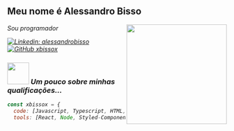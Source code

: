 <h2> Meu nome é Alessandro Bisso </h2>
<img align='right' src="https://media.giphy.com/media/v1.Y2lkPTc5MGI3NjExY2Y4ZjVybDh2d256c2pieTlxa3dlanltbDhib3Y4bGNkcXlhbGZteCZlcD12MV9pbnRlcm5hbF9naWZfYnlfaWQmY3Q9Zw/5GqrzudeH7m7fKrUoc/giphy.gif" width="230">
<p><em>Sou programador</br></p>


[![Linkedin: alessandrobisso](https://img.shields.io/badge/-xbissox-blue?style=flat-square&logo=Linkedin&logoColor=white&link=https://www.linkedin.com/in/alessandro-bisso-a90a2a7a/)](https://www.linkedin.com/in/alessandro-bisso-a90a2a7a/)
[![GitHub xbissox](https://img.shields.io/github/followers/xbissox?label=follow&style=social)](https://xbissox.github.io)


### <img src="https://media.giphy.com/media/VgCDAzcKvsR6OM0uWg/giphy.gif" width="50"> Um pouco sobre minhas qualificações...  

```javascript
const xbissox = {
  code: [Javascript, Typescript, HTML, CSS, Python],
  tools: [React, Node, Styled-Components, Docker]
  
```
